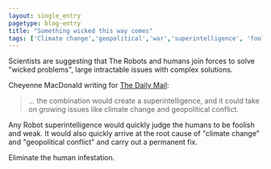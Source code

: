 ```yaml
---
layout: single_entry
pagetype: blog-entry
title: "Something wicked this way comes"
tags: ['Climate change','geopolitical','war','superintelligence', 'foolish', 'weak']
---
```

Scientists are suggesting that The Robots and humans join forces to solve "wicked problems", large intractable issues with complex solutions.

Cheyenne MacDonald writing for [The Daily Mail][1]:

> ... the combination would create a superintelligence, and it could take on growing issues like climate change and geopolitical conflict.

Any Robot superintelligence would quickly judge the humans to be foolish and weak. It would also quickly arrive at the root cause of "climate change" and "geopolitical conflict" and carry out a permanent fix.

Eliminate the human infestation.


 [1]:http://www.dailymail.co.uk/sciencetech/article-3380709/Superintellingence-AI-humans-working-solve-climate-change-end-wars-researchers-claim.html
